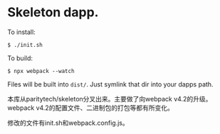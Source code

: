 # Skeleton dapp.

To install:

```
$ ./init.sh
```

To build:

```
$ npx webpack --watch
```

Files will be built into `dist/`. Just symlink that dir into your dapps path.


本库从paritytech/skeleton分叉出来。主要做了向webpack v4.2的升级。webpack v4.2的配置文件、二进制包的打包等都有所变化。

修改的文件有init.sh和webpack.config.js。
